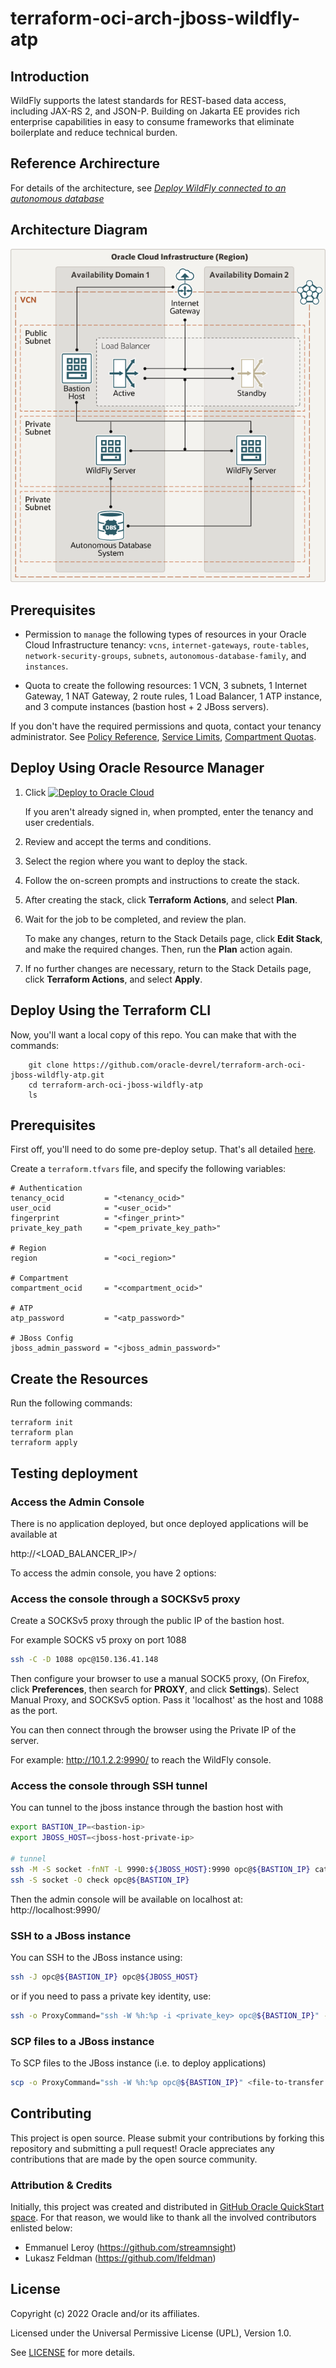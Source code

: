 # terraform-oci-arch-jboss-wildfly-atp 

## Introduction

WildFly supports the latest standards for REST-based data access, including JAX-RS 2, and JSON-P. Building on Jakarta EE provides rich enterprise capabilities in easy to consume frameworks that eliminate boilerplate and reduce technical burden.

## Reference Archirecture

For details of the architecture, see [_Deploy WildFly connected to an autonomous database_](https://docs.oracle.com/en/solutions/wildfly-oci/index.html)

## Architecture Diagram
![](./images/architecture-wildfly-oci.png)

## Prerequisites

- Permission to `manage` the following types of resources in your Oracle Cloud Infrastructure tenancy: `vcns`, `internet-gateways`, `route-tables`, `network-security-groups`, `subnets`, `autonomous-database-family`, and `instances`.

- Quota to create the following resources: 1 VCN, 3 subnets, 1 Internet Gateway, 1 NAT Gateway, 2 route rules, 1 Load Balancer, 1 ATP instance, and 3 compute instances (bastion host + 2 JBoss servers).

If you don't have the required permissions and quota, contact your tenancy administrator. See [Policy Reference](https://docs.cloud.oracle.com/en-us/iaas/Content/Identity/Reference/policyreference.htm), [Service Limits](https://docs.cloud.oracle.com/en-us/iaas/Content/General/Concepts/servicelimits.htm), [Compartment Quotas](https://docs.cloud.oracle.com/iaas/Content/General/Concepts/resourcequotas.htm).

## Deploy Using Oracle Resource Manager

1. Click [![Deploy to Oracle Cloud](https://oci-resourcemanager-plugin.plugins.oci.oraclecloud.com/latest/deploy-to-oracle-cloud.svg)](https://cloud.oracle.com/resourcemanager/stacks/create?region=home&zipUrl=https://github.com/oracle-devrel/terraform-arch-oci-jboss-wildfly-atp/releases/latest/download/terraform-oci-arch-jboss-wildfly-atp.zip)

    If you aren't already signed in, when prompted, enter the tenancy and user credentials.

2. Review and accept the terms and conditions.

3. Select the region where you want to deploy the stack.

4. Follow the on-screen prompts and instructions to create the stack.

5. After creating the stack, click **Terraform Actions**, and select **Plan**.

6. Wait for the job to be completed, and review the plan.

    To make any changes, return to the Stack Details page, click **Edit Stack**, and make the required changes. Then, run the **Plan** action again.

7. If no further changes are necessary, return to the Stack Details page, click **Terraform Actions**, and select **Apply**. 

## Deploy Using the Terraform CLI

Now, you'll want a local copy of this repo. You can make that with the commands:

```
    git clone https://github.com/oracle-devrel/terraform-arch-oci-jboss-wildfly-atp.git
    cd terraform-arch-oci-jboss-wildfly-atp
    ls
```

## Prerequisites
First off, you'll need to do some pre-deploy setup.  That's all detailed [here](https://github.com/cloud-partners/oci-prerequisites).

Create a `terraform.tfvars` file, and specify the following variables:

```
# Authentication
tenancy_ocid         = "<tenancy_ocid>"
user_ocid            = "<user_ocid>"
fingerprint          = "<finger_print>"
private_key_path     = "<pem_private_key_path>"

# Region
region               = "<oci_region>"

# Compartment
compartment_ocid     = "<compartment_ocid>"

# ATP
atp_password         = "<atp_password>"

# JBoss Config
jboss_admin_password = "<jboss_admin_password>"

````

## Create the Resources
Run the following commands:

    terraform init
    terraform plan
    terraform apply


## Testing deployment 

### Access the Admin Console

There is no application deployed, but once deployed applications will be available at

http://<LOAD_BALANCER_IP>/

To access the admin console, you have 2 options:

### Access the console through a SOCKSv5 proxy

Create a SOCKSv5 proxy through the public IP of the bastion host.

For example SOCKS v5 proxy on port 1088

```bash
ssh -C -D 1088 opc@150.136.41.148
```

Then configure your browser to use a manual SOCK5 proxy, (On Firefox, click **Preferences**, then search for **PROXY**, and click **Settings**). Select Manual Proxy, and SOCKSv5 option. Pass it 'localhost' as the host and 1088 as the port.

You can then connect through the browser using the Private IP of the server.

For example: http://10.1.2.2:9990/ to reach the WildFly console.

### Access the console through SSH tunnel

You can tunnel to the jboss instance through the bastion host with 

```bash
export BASTION_IP=<bastion-ip>
export JBOSS_HOST=<jboss-host-private-ip>

# tunnel
ssh -M -S socket -fnNT -L 9990:${JBOSS_HOST}:9990 opc@${BASTION_IP} cat -
ssh -S socket -O check opc@${BASTION_IP}
```

Then the admin console will be available on localhost at: http://localhost:9990/
 
### SSH to a JBoss instance

You can SSH to the JBoss instance using:

```bash
ssh -J opc@${BASTION_IP} opc@${JBOSS_HOST}
```

or if you need to pass a private key identity, use:

```bash
ssh -o ProxyCommand="ssh -W %h:%p -i <private_key> opc@${BASTION_IP}" -i <private_key> opc@${JBOSS_HOST}
```

### SCP files to a JBoss instance

To SCP files to the JBoss instance (i.e. to deploy applications)

```bash
scp -o ProxyCommand="ssh -W %h:%p opc@${BASTION_IP}" <file-to-transfer.ext> opc@${JBOSS_HOST}:~/
```

## Contributing
This project is open source.  Please submit your contributions by forking this repository and submitting a pull request!  Oracle appreciates any contributions that are made by the open source community.

### Attribution & Credits
Initially, this project was created and distributed in [GitHub Oracle QuickStart space](https://github.com/oracle-quickstart/oci-jboss-wildfly-atp). For that reason, we would like to thank all the involved contributors enlisted below:
- Emmanuel Leroy (https://github.com/streamnsight) 
- Lukasz Feldman (https://github.com/lfeldman)


## License
Copyright (c) 2022 Oracle and/or its affiliates.

Licensed under the Universal Permissive License (UPL), Version 1.0.

See [LICENSE](LICENSE) for more details.

